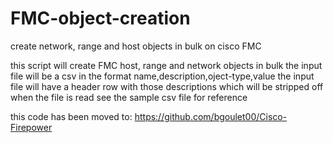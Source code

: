 # FMC-object-creation
create network, range and host objects in bulk on cisco FMC

this script will create FMC host, range and network objects in bulk
the input file will be a csv in the format name,description,oject-type,value
the input file will have a header row with those descriptions which will be stripped off when the file is read
see the sample csv file for reference

this code has been moved to:
https://github.com/bgoulet00/Cisco-Firepower
